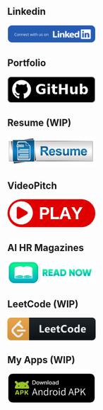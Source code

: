 ## Linkedin

<a href="https://lnkd.in/dayda9nB">
  <img src="https://github.com/alodevgit/portfolio/blob/main/links/pics/linkedinbutton.png" width="200" />
</a>

## Portfolio

<a href="https://lnkd.in/dVJVV9vV">
  <img  src="https://github.com/alodevgit/portfolio/blob/main/links/pics/githubbutton.png" width="200" />
</a>

## Resume (WIP)

<a href="https://lnkd.in/diQmDHa6">
  <img src="https://github.com/alodevgit/portfolio/blob/main/links/pics/resumebutton.png" width="200" />
</a>

## VideoPitch

<a href="https://lnkd.in/ddGCxxui">
  <img  src="https://github.com/alodevgit/portfolio/blob/main/links/pics/videobutton.png" width="200" />
</a>

## AI HR Magazines

<a href="https://lnkd.in/dWAt3NVW">
  <img src="https://github.com/alodevgit/portfolio/blob/main/links/pics/readbutton.png" width="200" />
</a>

## LeetCode (WIP)

<a href="https://lnkd.in/d77We8hZ">
  <img src="https://github.com/alodevgit/portfolio/blob/main/links/pics/leetbutton.png" width="200" />
</a>

## My Apps (WIP)

<a href="https://lnkd.in/dVJVV9vV">
  <img src="https://github.com/alodevgit/portfolio/blob/main/links/pics/androidbutton.png" width="200" />
</a>
